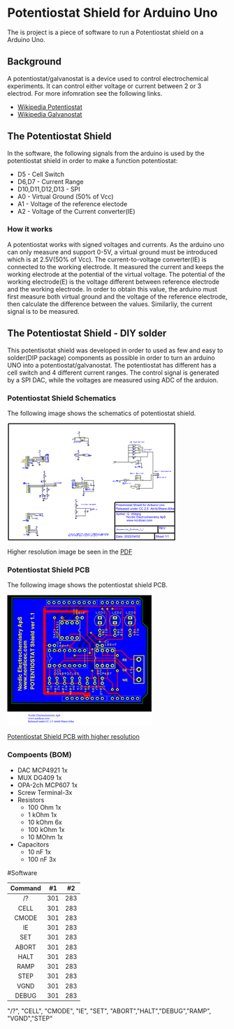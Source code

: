 # Potentiostat Shield for Arduino Uno
The is project is a piece of software to run a Potentiostat shield on a Arduino Uno.


## Background
A potentiostat/galvanostat is a device used to control electrochemical experiments. It can control either voltage or current between 2 or 3 electrod. For more infomration see the following links. 

* [Wikipedia Potentiostat](https://en.wikipedia.org/wiki/Potentiostat)
* [Wikipedia Galvanostat](https://en.wikipedia.org/wiki/Galvanostat)

## The Potentiostat Shield
In the software, the following signals from the arduino is used by the potentiostat shield in order to make a function potentiostat:

* D5 - Cell Switch
* D6,D7 - Current Range
* D10,D11,D12,D13 - SPI
* A0 - Virtual Ground (50% of Vcc)
* A1 - Voltage of the reference electode
* A2 - Voltage of the Current converter(IE)

### How it works

A potentiostat works with signed voltages and currents. As the arduino uno can only measure and support 0-5V, a virtual ground must be introduced which is at 2.5V(50% of Vcc). 
The current-to-voltage converter(IE) is connected to the working electrode. It measured the current and keeps the working electrode at the potential of the virtual voltage. The potential of the working electrode(E) is the voltage different between reference electrode and the working electrode. In order to obtain this value, the arduino must first measure both virtual ground and the voltage of the reference electrode, then calculate the difference between the values. Similarliy,  the current signal is to be measured. 

 




## The Potentiostat Shield - DIY solder
This potentisotat shield was developed in order to used as few and easy to solder(DIP package) components as possible in order to turn an arduino UNO into a potentiostat/galvanostat. 
The potentiostat has different has a cell switch and 4 different current ranges. The control signal is generated by a SPI DAC, while the voltages are measured using ADC of the arduion.

### Potentiostat Shield Schematics

The following image shows the schematics of potentiostat shield.

![Potentiostat Shield Schematic](/assets/images/UNO_Pot_Shield_1_1_schematic.png)

Higher resolution image be seen in the [PDF](Schematic%20Design_%20UNO_%20Pot%20Shield_1_1.pdf)

 

### Potentiostat Shield PCB

The following image shows the potentiostat shield PCB.

![Potentiostat Shield PCB](/assets/images/UNO_Pot_Shield_1_1_s.png)


[Potentiostat Shield PCB with higher resolution](/assets/images/UNO_Pot_Shield_1_1.png)


### Compoents (BOM)
 * DAC MCP4921 1x
 * MUX DG409 1x
 * OPA-2ch MCP607 1x
 * Screw Terminal-3x    
 * Resistors
   * 100 Ohm 1x
   * 1 kOhm 1x
   * 10 kOhm 6x
   * 100 kOhm 1x
   * 10 MOhm 1x
 * Capacitors
   * 10 nF 1x
   * 100 nF 3x

#Software

| Command | #1    | #2    |
| :-----: | :---: | :---: |
| /? | 301   | 283   |
| CELL | 301   | 283   |
| CMODE | 301   | 283   |
| IE | 301   | 283   |
| SET | 301   | 283   |
| ABORT | 301   | 283   |
| HALT | 301   | 283   |
| RAMP | 301   | 283   |
| STEP | 301   | 283   |
| VGND | 301   | 283   |
| DEBUG | 301   | 283   |



  "/?", "CELL", "CMODE", "IE", "SET", "ABORT","HALT","DEBUG","RAMP", "VGND","STEP"
